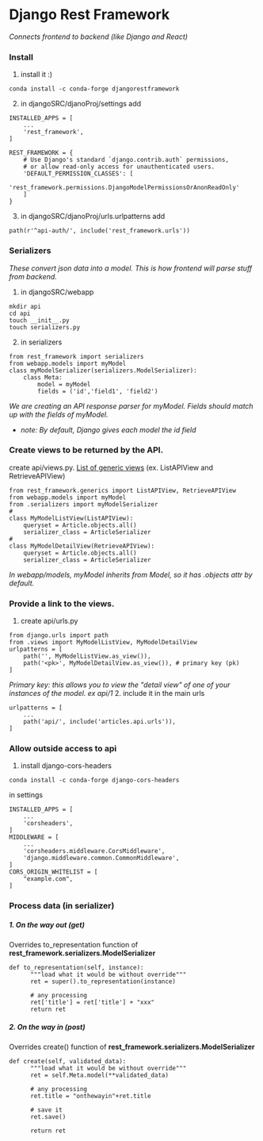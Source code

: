 # Django Rest Framework

_Connects frontend to backend (like Django and React)_

### Install
1. install it :)
```
conda install -c conda-forge djangorestframework
```
2. in djangoSRC/djanoProj/settings add
```
INSTALLED_APPS = [
    ...
    'rest_framework',
]
```
```
REST_FRAMEWORK = {
    # Use Django's standard `django.contrib.auth` permissions,
    # or allow read-only access for unauthenticated users.
    'DEFAULT_PERMISSION_CLASSES': [
        'rest_framework.permissions.DjangoModelPermissionsOrAnonReadOnly'
    ]
}
```
3. in djangoSRC/djanoProj/urls.urlpatterns add
```
path(r'^api-auth/', include('rest_framework.urls'))
```

### Serializers
_These convert json data into a model. This is how frontend will parse stuff from backend._

1. in djangoSRC/webapp
```
mkdir api
cd api
touch __init__.py
touch serializers.py
```
2. in serializers
```
from rest_framework import serializers
from webapp.models import myModel
class myModelSerializer(serializers.ModelSerializer):
    class Meta:
        model = myModel
        fields = ('id','field1', 'field2')
```
_We are creating an API response parser for myModel. Fields should match up with the fields of myModel._
- _note: By default, Django gives each model the id field_

### Create views to be returned by the API.
create api/views.py. [List of generic views](https://www.django-rest-framework.org/api-guide/generic-views/) (ex. ListAPIView and RetrieveAPIView)
```
from rest_framework.generics import ListAPIView, RetrieveAPIView
from webapp.models import myModel
from .serializers import myModelSerializer
#
class MyModelListView(ListAPIView):
    queryset = Article.objects.all()
    serializer_class = ArticleSerializer
#
class MyModelDetailView(RetrieveAPIView):
    queryset = Article.objects.all()
    serializer_class = ArticleSerializer
```
_In webapp/models, myModel inherits from Model, so it has .objects attr by default._

### Provide a link to the views.
1. create api/urls.py
```
from django.urls import path
from .views import MyModelListView, MyModelDetailView
urlpatterns = [
    path('', MyModelListView.as_view()),
    path('<pk>', MyModelDetailView.as_view()), # primary key (pk)
]
```
_Primary key: this allows you to view the "detail view" of one of your instances of the model. ex api/1_
2. include it in the main urls
```
urlpatterns = [
    ...
    path('api/', include('articles.api.urls')),
]
```

### Allow outside access to api
1. install django-cors-headers
```
conda install -c conda-forge django-cors-headers
```
in settings
```
INSTALLED_APPS = [
    ...
    'corsheaders',
]
MIDDLEWARE = [
    ...
    'corsheaders.middleware.CorsMiddleware',
    'django.middleware.common.CommonMiddleware',
]
CORS_ORIGIN_WHITELIST = [
    "example.com",
]
```

### Process data (in serializer)
##### 1. On the way out (get)
Overrides to_representation function of **rest_framework.serializers.ModelSerializer**
```
def to_representation(self, instance):
      """load what it would be without override"""
      ret = super().to_representation(instance)

      # any processing
      ret['title'] = ret['title'] + "xxx"
      return ret
```

##### 2. On the way in (post)
Overrides create() function of **rest_framework.serializers.ModelSerializer**
```
def create(self, validated_data):
      """load what it would be without override"""
      ret = self.Meta.model(**validated_data)

      # any processing
      ret.title = "onthewayin"+ret.title

      # save it
      ret.save()

      return ret
```
